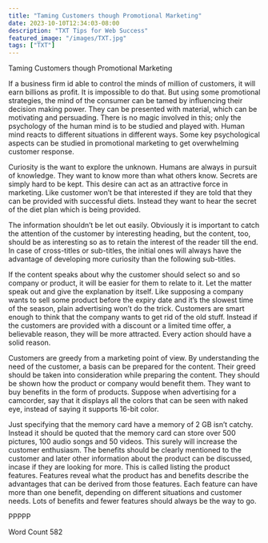 ```yaml
---
title: "Taming Customers though Promotional Marketing"
date: 2023-10-10T12:34:03-08:00
description: "TXT Tips for Web Success"
featured_image: "/images/TXT.jpg"
tags: ["TXT"]
---
```


Taming Customers though Promotional Marketing

If a business firm id able to control the minds of million of customers, it will earn billions as profit. It is impossible to do that. But using some promotional strategies, the mind of the consumer can be tamed by influencing their decision making power. They can be presented with material, which can be motivating and persuading. There is no magic involved in this; only the psychology of the human mind is to be studied and played with. Human mind reacts to different situations in different ways.  Some key psychological aspects can be studied in promotional marketing to get overwhelming customer response.

Curiosity is the want to explore the unknown. Humans are always in pursuit of knowledge. They want to know more than what others know. Secrets are simply hard to be kept. This desire can act as an attractive force in marketing. Like customer won’t be that interested if they are told that they can be provided with successful diets. Instead they want to hear the secret of the diet plan which is being provided. 

The information shouldn’t be let out easily. Obviously it is important to catch the attention of the customer by interesting heading, but the content, too, should be as interesting so as to retain the interest of the reader till the end. In case of cross-titles or sub-titles, the initial ones will always have the advantage of developing more curiosity than the following sub-titles. 

If the content speaks about why the customer should select so and so company or product, it will be easier for them to relate to it. Let the matter speak out and give the explanation by itself. Like supposing a company wants to sell some product before the expiry date and it’s the slowest time of the season, plain advertising won’t do the trick. Customers are smart enough to think that the company wants to get rid of the old stuff. Instead if the customers are provided with a discount or a limited time offer, a believable reason, they will be more attracted. Every action should have a solid reason. 

Customers are greedy from a marketing point of view.  By understanding the need of the customer, a basis can be prepared for the content. Their greed should be taken into consideration while preparing the content. They should be shown how the product or company would benefit them. They want to buy benefits in the form of products. Suppose when advertising for a camcorder, say that it displays all the colors that can be seen with naked eye, instead of saying it supports 16-bit color.

Just specifying that the memory card have a memory of 2 GB isn’t catchy. Instead it should be quoted that the memory card can store over 500 pictures, 100 audio songs and 50 videos. This surely will increase the customer enthusiasm. The benefits should be clearly mentioned to the customer and later other information about the product can be discussed, incase if they are looking for more. This is called listing the product features. Features reveal what the product has and benefits describe the advantages that can be derived from those features. Each feature can have more than one benefit, depending on different situations and customer needs. Lots of benefits and fewer features should always be the way to go.    

PPPPP

Word Count 582


